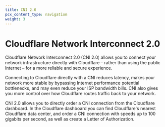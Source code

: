 ```yaml
---
title: CNI 2.0
pcx_content_type: navigation
weight: 3
---
```


# Cloudflare Network Interconnect 2.0

Cloudflare Network Interconnect 2.0 (CNI 2.0) allows you to connect your network infrastructure directly with Cloudflare – rather than using the public Internet – for a more reliable and secure experience.

Connecting to Cloudflare directly with a CNI reduces latency, makes your network more stable by bypassing Internet performance potential bottlenecks, and may even reduce your ISP bandwidth bills. CNI also gives you more control over how Cloudflare routes traffic back to your network.

CNI 2.0 allows you to directly order a CNI connection from the Cloudflare dashboard. In the Cloudflare dashboard you can find Cloudflare's nearest Cloudflare data center, and order a CNI connection with speeds up to 100 gigabits per second, as well as create a Letter of Authorization.